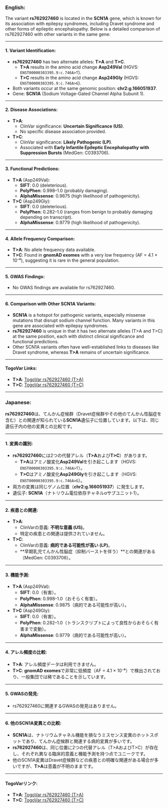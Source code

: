 ### English:
The variant **rs762927460** is located in the **SCN1A** gene, which is known for its association with epilepsy syndromes, including Dravet syndrome and other forms of epileptic encephalopathy. Below is a detailed comparison of rs762927460 with other variants in the same gene:

---

#### 1. **Variant Identification**:
- **rs762927460** has two alternate alleles: **T>A** and **T>C**.
  - **T>A** results in the amino acid change **Asp249Val** (HGVS: `ENST00000303395.9:c.746A>T`).
  - **T>C** results in the amino acid change **Asp249Gly** (HGVS: `ENST00000303395.9:c.746A>G`).
- Both variants occur at the same genomic position: **chr2:g.166051937**.
- Gene: **SCN1A** (Sodium Voltage-Gated Channel Alpha Subunit 1).

---

#### 2. **Disease Associations**:
- **T>A**:
  - ClinVar significance: **Uncertain Significance (US)**.
  - No specific disease association provided.
- **T>C**:
  - ClinVar significance: **Likely Pathogenic (LP)**.
  - Associated with **Early Infantile Epileptic Encephalopathy with Suppression Bursts** (MedGen: C0393706).

---

#### 3. **Functional Predictions**:
- **T>A** (Asp249Val):
  - **SIFT**: 0.0 (deleterious).
  - **PolyPhen**: 0.998–1.0 (probably damaging).
  - **AlphaMissense**: 0.9875 (high likelihood of pathogenicity).
- **T>C** (Asp249Gly):
  - **SIFT**: 0.0 (deleterious).
  - **PolyPhen**: 0.282–1.0 (ranges from benign to probably damaging depending on transcript).
  - **AlphaMissense**: 0.9779 (high likelihood of pathogenicity).

---

#### 4. **Allele Frequency Comparison**:
- **T>A**: No allele frequency data available.
- **T>C**: Found in **gnomAD exomes** with a very low frequency (AF = 4.1 × 10⁻⁶), suggesting it is rare in the general population.

---

#### 5. **GWAS Findings**:
- No GWAS findings are available for rs762927460.

---

#### 6. **Comparison with Other SCN1A Variants**:
- **SCN1A** is a hotspot for pathogenic variants, especially missense mutations that disrupt sodium channel function. Many variants in this gene are associated with epilepsy syndromes.
- **rs762927460** is unique in that it has two alternate alleles (T>A and T>C) at the same position, each with distinct clinical significance and functional predictions.
- Other SCN1A variants often have well-established links to diseases like Dravet syndrome, whereas **T>A** remains of uncertain significance.

---

#### TogoVar Links:
- **T>A**: [TogoVar rs762927460 (T>A)](https://www.ncbi.nlm.nih.gov/clinvar/variation/805385)
- **T>C**: [TogoVar rs762927460 (T>C)](https://www.ncbi.nlm.nih.gov/clinvar/variation/660877)

---

### Japanese:
**rs762927460**は、てんかん症候群（Dravet症候群やその他のてんかん性脳症を含む）との関連が知られている**SCN1A**遺伝子に位置しています。以下は、同じ遺伝子内の他の変異との比較です。

---

#### 1. **変異の識別**:
- **rs762927460**には2つの代替アレル（**T>A**および**T>C**）があります。
  - **T>A**はアミノ酸変化**Asp249Val**を引き起こします（HGVS: `ENST00000303395.9:c.746A>T`）。
  - **T>C**はアミノ酸変化**Asp249Gly**を引き起こします（HGVS: `ENST00000303395.9:c.746A>G`）。
- 両方の変異は同じゲノム位置（**chr2:g.166051937**）に発生します。
- 遺伝子: **SCN1A**（ナトリウム電位依存チャネルαサブユニット1）。

---

#### 2. **疾患との関連**:
- **T>A**:
  - ClinVarの意義: **不明な意義 (US)**。
  - 特定の疾患との関連は提供されていません。
- **T>C**:
  - ClinVarの意義: **病的である可能性が高い (LP)**。
  - **早期乳児てんかん性脳症（抑制バーストを伴う）**との関連がある（MedGen: C0393706）。

---

#### 3. **機能予測**:
- **T>A** (Asp249Val):
  - **SIFT**: 0.0（有害）。
  - **PolyPhen**: 0.998–1.0（おそらく有害）。
  - **AlphaMissense**: 0.9875（病的である可能性が高い）。
- **T>C** (Asp249Gly):
  - **SIFT**: 0.0（有害）。
  - **PolyPhen**: 0.282–1.0（トランスクリプトによって良性からおそらく有害まで変動）。
  - **AlphaMissense**: 0.9779（病的である可能性が高い）。

---

#### 4. **アレル頻度の比較**:
- **T>A**: アレル頻度データは利用できません。
- **T>C**: **gnomAD exomes**で非常に低頻度（AF = 4.1 × 10⁻⁶）で検出されており、一般集団では稀であることを示しています。

---

#### 5. **GWASの発見**:
- rs762927460に関連するGWASの発見はありません。

---

#### 6. **他のSCN1A変異との比較**:
- **SCN1A**は、ナトリウムチャネル機能を損なうミスセンス変異のホットスポットであり、てんかん症候群と関連する病的変異が多いです。
- **rs762927460**は、同じ位置に2つの代替アレル（T>AおよびT>C）が存在し、それぞれ異なる臨床的意義と機能予測を持つ点でユニークです。
- 他のSCN1A変異はDravet症候群などの疾患との明確な関連がある場合が多いですが、**T>A**は意義が不明のままです。

---

#### TogoVarリンク:
- **T>A**: [TogoVar rs762927460 (T>A)](https://www.ncbi.nlm.nih.gov/clinvar/variation/805385)
- **T>C**: [TogoVar rs762927460 (T>C)](https://www.ncbi.nlm.nih.gov/clinvar/variation/660877)